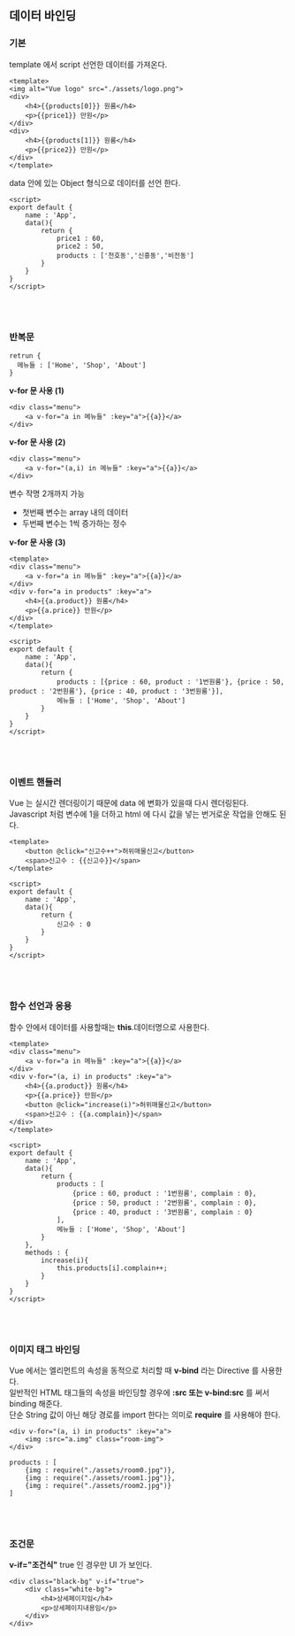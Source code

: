## 데이터 바인딩  
### 기본   
template 에서 script 선언한 데이터를 가져온다.
```
<template>
<img alt="Vue logo" src="./assets/logo.png">
<div>
    <h4>{{products[0]}} 원룸</h4>
    <p>{{price1}} 만원</p>
</div>
<div>
    <h4>{{products[1]}} 원룸</h4>
    <p>{{price2}} 만원</p>
</div>
</template>
```
data 안에 있는 Object 형식으로 데이터를 선언 한다.
```
<script>
export default {
    name : 'App',
    data(){
        return {
            price1 : 60,
            price2 : 50,
            products : ['천호동','신흥동','비전동']
        }
    }
}
</script>
```  
<br><br>
### 반복문  
```
retrun {
  메뉴들 : ['Home', 'Shop', 'About']
}
```
__v-for 문 사용 (1)__
```
<div class="menu">
    <a v-for="a in 메뉴들" :key="a">{{a}}</a>
</div>
```
__v-for 문 사용 (2)__
```
<div class="menu">
    <a v-for="(a,i) in 메뉴들" :key="a">{{a}}</a>
</div>
```  
변수 작명 2개까지 가능
- 첫번째 변수는 array 내의 데이터
- 두번째 변수는 1씩 증가하는 정수  

__v-for 문 사용 (3)__
```
<template>
<div class="menu">
    <a v-for="a in 메뉴들" :key="a">{{a}}</a>
</div>
<div v-for="a in products" :key="a">
    <h4>{{a.product}} 원룸</h4>
    <p>{{a.price}} 만원</p>
</div>
</template>
```
```
<script>
export default {
    name : 'App',
    data(){
        return {
            products : [{price : 60, product : '1번원룸'}, {price : 50, product : '2번원룸'}, {price : 40, product : '3번원룸'}],
            메뉴들 : ['Home', 'Shop', 'About']
        }
    }
}
</script>
```  
<br><br>
### 이벤트 핸들러  
Vue 는 실시간 렌더링이기 때문에 data 에 변화가 있을때 다시 렌더링된다.  
Javascript 처럼 변수에 1을 더하고 html 에 다시 값을 넣는 번거로운 작업을 안해도 된다.  
```
<template>
    <button @click="신고수++">허위매물신고</button>
    <span>신고수 : {{신고수}}</span>
</template>
```

```
<script>
export default {
    name : 'App',
    data(){
        return {
            신고수 : 0
        }
    }
}
</script>
```  
<br><br>
### 함수 선언과 응용
함수 안에서 데이터를 사용할때는 __this__.데이터명으로 사용한다.
```
<template>
<div class="menu">
    <a v-for="a in 메뉴들" :key="a">{{a}}</a>
</div>
<div v-for="(a, i) in products" :key="a">
    <h4>{{a.product}} 원룸</h4>
    <p>{{a.price}} 만원</p>
    <button @click="increase(i)">허위매물신고</button>
    <span>신고수 : {{a.complain}}</span>
</div>
</template>

<script>
export default {
    name : 'App',
    data(){
        return {
            products : [
                {price : 60, product : '1번원룸', complain : 0},
                {price : 50, product : '2번원룸', complain : 0},
                {price : 40, product : '3번원룸', complain : 0}
            ],
            메뉴들 : ['Home', 'Shop', 'About']
        }
    },
    methods : {
        increase(i){
            this.products[i].complain++;
        }
    }
}
</script>
```  
<br><br>
### 이미지 태그 바인딩
Vue 에서는 엘리먼트의 속성을 동적으로 처리할 때 __v-bind__ 라는 Directive 를 사용한다.  
일반적인 HTML 태그들의 속성을 바인딩할 경우에 __:src 또는 v-bind:src__ 를 써서 binding 해준다.  
단순 String 값이 아닌 해당 경로를 import 한다는 의미로 __require__ 를 사용해야 한다.  
```
<div v-for="(a, i) in products" :key="a">
    <img :src="a.img" class="room-img">
</div>
```
```
products : [
    {img : require("./assets/room0.jpg")},
    {img : require("./assets/room1.jpg")},
    {img : require("./assets/room2.jpg")}
]
```  
<br><br>
### 조건문
__v-if="조건식"__ true 인 경우만 UI 가 보인다.  
```
<div class="black-bg" v-if="true">
    <div class="white-bg">
        <h4>상세페이지임</h4>
        <p>상세페이지내용임</p>
    </div>
</div>
```  
<br><br>
